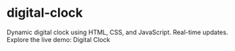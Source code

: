 # digital-clock
Dynamic digital clock using HTML, CSS, and JavaScript. Real-time updates. Explore the live demo: Digital Clock
